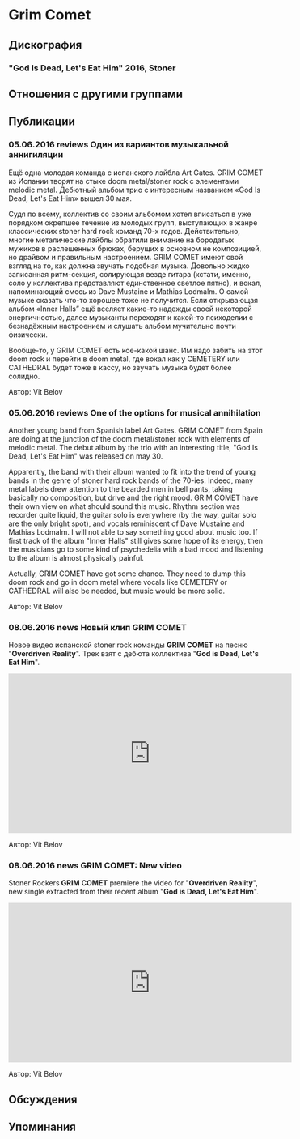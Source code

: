 # Grim Comet



## Дискография

### "God Is Dead, Let's Eat Him" 2016, Stoner




## Отношения с другими группами


## Публикации

### 05.06.2016 reviews Один из вариантов музыкальной аннигиляции

<p>Ещё одна молодая команда с испанского лэйбла Art Gates. GRIM COMET из Испании творят на стыке doom metal/stoner rock с элементами melodic metal. Дебютный альбом трио с интересным названием «God Is Dead, Let's Eat Him» вышел 30 мая.</p><p>Судя по всему, коллектив со своим альбомом хотел вписаться в уже порядком окрепшее течение из молодых групп, выступающих в жанре классических stoner hard rock команд 70-х годов. Действительно, многие металические лэйблы обратили внимание на бородатых мужиков в раслешенных брюках, берущих в основном не композицией, но драйвом и правильным настроением. GRIM COMET имеют свой взгляд на то, как должна звучать подобная музыка. Довольно жидко записанная ритм-секция, солирующая везде гитара (кстати, именно, соло у коллектива представляют единственное светлое пятно), и вокал, напоминающий смесь из Dave Mustaine и Mathias Lodmalm. О самой музыке сказать что-то хорошее тоже не получится. Если открывающая альбом «Inner Halls” ещё вселяет какие-то надежды своей некоторой энергичностью, далее музыканты переходят к какой-то психоделии с безнадёжным настроением и слушать альбом мучительно почти физически.</p><p>Вообще-то, у GRIM COMET есть кое-какой шанс. Им надо забить на этот doom rock и перейти в doom metal, где вокал как у CEMETERY или CATHEDRAL будет тоже в кассу, но звучать музыка будет более солидно.</p>
Автор: Vit Belov

### 05.06.2016 reviews One of the options for musical annihilation

<p>Another young band from Spanish label Art Gates. GRIM COMET from Spain are doing at the junction of the doom metal/stoner rock with elements of melodic metal. The debut album by the trio with an interesting title, "God Is Dead, Let's Eat Him" was released on may 30.</p><p>Apparently, the band with their album wanted to fit into the trend of young bands in the genre of stoner hard rock bands of the 70-ies. Indeed, many metal labels drew attention to the bearded men in bell pants, taking basically no composition, but drive and the right mood. GRIM COMET have their own view on what should sound this music. Rhythm section was recorder quite liquid, the guitar solo is everywhere (by the way, guitar solo are the only bright spot), and vocals reminiscent of Dave Mustaine and Mathias Lodmalm. I will not able to say something good about music too. If first track of the album "Inner Halls" still gives some hope of its energy, then the musicians go to some kind of psychedelia with a bad mood and listening to the album is almost physically painful.</p><p>Actually, GRIM COMET have got some chance. They need to dump this doom rock and go in doom metal where vocals like CEMETERY or CATHEDRAL will also be needed, but music would be more solid.</p>
Автор: Vit Belov

### 08.06.2016 news Новый клип GRIM COMET

<p>Новое видео испанской stoner rock команды <strong>GRIM COMET</strong> на песню "<strong>Overdriven Reality</strong>". Трек взят с дебюта коллектива "<strong>God is Dead, Let's Eat Him</strong>".</p><p><center><iframe width="560" height="315" src="https://www.youtube.com/embed/jEhgzRBJav4" frameborder="0" allowfullscreen=""></iframe><p></p></center>
Автор: Vit Belov

### 08.06.2016 news GRIM COMET: New video

<p>Stoner Rockers<strong> GRIM COMET</strong> premiere the video for "<strong>Overdriven Reality</strong>", new single extracted from their recent album "<strong>God is Dead, Let's Eat Him</strong>".</p><p><center><iframe width="560" height="315" src="https://www.youtube.com/embed/jEhgzRBJav4" frameborder="0" allowfullscreen=""></iframe><p></p></center><p></p>
Автор: Vit Belov


## Обсуждения


## Упоминания

